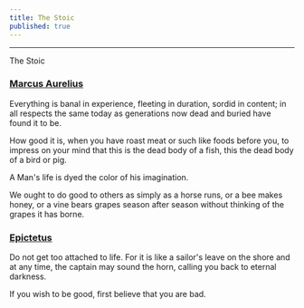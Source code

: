 ```yaml
---
title: The Stoic
published: true
---
```


* * *

The Stoic

### [](#Marcus_Aurelius)[Marcus Aurelius](https://en.wikipedia.org/wiki/Marcus_Aurelius)

Everything is banal in experience, fleeting in duration, sordid in content; in all respects the same today as generations now dead and buried have found it to be.  
  
How good it is, when you have roast meat or such like foods before you, to impress on your mind that this is the dead body of a fish, this the dead body of a bird or pig.  

A Man's life is dyed the color of his imagination.  

We ought to do good to others as simply as a horse runs, or a bee makes honey, or a vine bears grapes season after season without thinking of the grapes it has borne.  



### [](#Epictetus)[Epictetus](https://en.wikipedia.org/wiki/Epictetus)  

Do not get too attached to life. For it is like a sailor's leave on the shore and at any time, the captain may sound the horn, calling you back to eternal darkness.  

If you wish to be good, first believe that you are bad.  

